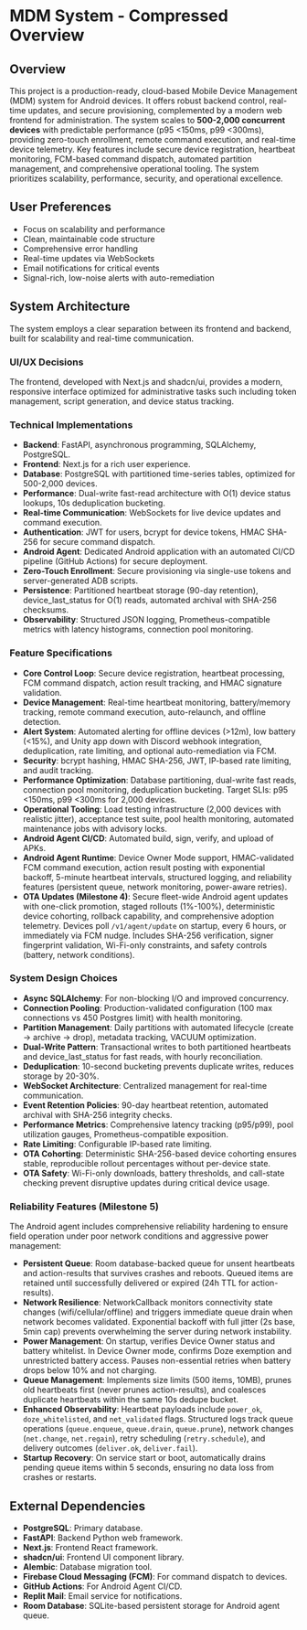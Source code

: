 # MDM System - Compressed Overview

## Overview
This project is a production-ready, cloud-based Mobile Device Management (MDM) system for Android devices. It offers robust backend control, real-time updates, and secure provisioning, complemented by a modern web frontend for administration. The system scales to **500-2,000 concurrent devices** with predictable performance (p95 <150ms, p99 <300ms), providing zero-touch enrollment, remote command execution, and real-time device telemetry. Key features include secure device registration, heartbeat monitoring, FCM-based command dispatch, automated partition management, and comprehensive operational tooling. The system prioritizes scalability, performance, security, and operational excellence.

## User Preferences
- Focus on scalability and performance
- Clean, maintainable code structure
- Comprehensive error handling
- Real-time updates via WebSockets
- Email notifications for critical events
- Signal-rich, low-noise alerts with auto-remediation

## System Architecture
The system employs a clear separation between its frontend and backend, built for scalability and real-time communication.

### UI/UX Decisions
The frontend, developed with Next.js and shadcn/ui, provides a modern, responsive interface optimized for administrative tasks such including token management, script generation, and device status tracking.

### Technical Implementations
- **Backend**: FastAPI, asynchronous programming, SQLAlchemy, PostgreSQL.
- **Frontend**: Next.js for a rich user experience.
- **Database**: PostgreSQL with partitioned time-series tables, optimized for 500-2,000 devices.
- **Performance**: Dual-write fast-read architecture with O(1) device status lookups, 10s deduplication bucketing.
- **Real-time Communication**: WebSockets for live device updates and command execution.
- **Authentication**: JWT for users, bcrypt for device tokens, HMAC SHA-256 for secure command dispatch.
- **Android Agent**: Dedicated Android application with an automated CI/CD pipeline (GitHub Actions) for secure deployment.
- **Zero-Touch Enrollment**: Secure provisioning via single-use tokens and server-generated ADB scripts.
- **Persistence**: Partitioned heartbeat storage (90-day retention), device_last_status for O(1) reads, automated archival with SHA-256 checksums.
- **Observability**: Structured JSON logging, Prometheus-compatible metrics with latency histograms, connection pool monitoring.

### Feature Specifications
- **Core Control Loop**: Secure device registration, heartbeat processing, FCM command dispatch, action result tracking, and HMAC signature validation.
- **Device Management**: Real-time heartbeat monitoring, battery/memory tracking, remote command execution, auto-relaunch, and offline detection.
- **Alert System**: Automated alerting for offline devices (>12m), low battery (<15%), and Unity app down with Discord webhook integration, deduplication, rate limiting, and optional auto-remediation via FCM.
- **Security**: bcrypt hashing, HMAC SHA-256, JWT, IP-based rate limiting, and audit tracking.
- **Performance Optimization**: Database partitioning, dual-write fast reads, connection pool monitoring, deduplication bucketing. Target SLIs: p95 <150ms, p99 <300ms for 2,000 devices.
- **Operational Tooling**: Load testing infrastructure (2,000 devices with realistic jitter), acceptance test suite, pool health monitoring, automated maintenance jobs with advisory locks.
- **Android Agent CI/CD**: Automated build, sign, verify, and upload of APKs.
- **Android Agent Runtime**: Device Owner Mode support, HMAC-validated FCM command execution, action result posting with exponential backoff, 5-minute heartbeat intervals, structured logging, and reliability features (persistent queue, network monitoring, power-aware retries).
- **OTA Updates (Milestone 4)**: Secure fleet-wide Android agent updates with one-click promotion, staged rollouts (1%-100%), deterministic device cohorting, rollback capability, and comprehensive adoption telemetry. Devices poll `/v1/agent/update` on startup, every 6 hours, or immediately via FCM nudge. Includes SHA-256 verification, signer fingerprint validation, Wi-Fi-only constraints, and safety controls (battery, network conditions).

### System Design Choices
- **Async SQLAlchemy**: For non-blocking I/O and improved concurrency.
- **Connection Pooling**: Production-validated configuration (100 max connections vs 450 Postgres limit) with health monitoring.
- **Partition Management**: Daily partitions with automated lifecycle (create → archive → drop), metadata tracking, VACUUM optimization.
- **Dual-Write Pattern**: Transactional writes to both partitioned heartbeats and device_last_status for fast reads, with hourly reconciliation.
- **Deduplication**: 10-second bucketing prevents duplicate writes, reduces storage by 20-30%.
- **WebSocket Architecture**: Centralized management for real-time communication.
- **Event Retention Policies**: 90-day heartbeat retention, automated archival with SHA-256 integrity checks.
- **Performance Metrics**: Comprehensive latency tracking (p95/p99), pool utilization gauges, Prometheus-compatible exposition.
- **Rate Limiting**: Configurable IP-based rate limiting.
- **OTA Cohorting**: Deterministic SHA-256-based device cohorting ensures stable, reproducible rollout percentages without per-device state.
- **OTA Safety**: Wi-Fi-only downloads, battery thresholds, and call-state checking prevent disruptive updates during critical device usage.

### Reliability Features (Milestone 5)
The Android agent includes comprehensive reliability hardening to ensure field operation under poor network conditions and aggressive power management:

- **Persistent Queue**: Room database-backed queue for unsent heartbeats and action-results that survives crashes and reboots. Queued items are retained until successfully delivered or expired (24h TTL for action-results).
- **Network Resilience**: NetworkCallback monitors connectivity state changes (wifi/cellular/offline) and triggers immediate queue drain when network becomes validated. Exponential backoff with full jitter (2s base, 5min cap) prevents overwhelming the server during network instability.
- **Power Management**: On startup, verifies Device Owner status and battery whitelist. In Device Owner mode, confirms Doze exemption and unrestricted battery access. Pauses non-essential retries when battery drops below 10% and not charging.
- **Queue Management**: Implements size limits (500 items, 10MB), prunes old heartbeats first (never prunes action-results), and coalesces duplicate heartbeats within the same 10s dedupe bucket.
- **Enhanced Observability**: Heartbeat payloads include `power_ok`, `doze_whitelisted`, and `net_validated` flags. Structured logs track queue operations (`queue.enqueue`, `queue.drain`, `queue.prune`), network changes (`net.change`, `net.regain`), retry scheduling (`retry.schedule`), and delivery outcomes (`deliver.ok`, `deliver.fail`).
- **Startup Recovery**: On service start or boot, automatically drains pending queue items within 5 seconds, ensuring no data loss from crashes or restarts.

## External Dependencies
- **PostgreSQL**: Primary database.
- **FastAPI**: Backend Python web framework.
- **Next.js**: Frontend React framework.
- **shadcn/ui**: Frontend UI component library.
- **Alembic**: Database migration tool.
- **Firebase Cloud Messaging (FCM)**: For command dispatch to devices.
- **GitHub Actions**: For Android Agent CI/CD.
- **Replit Mail**: Email service for notifications.
- **Room Database**: SQLite-based persistent storage for Android agent queue.